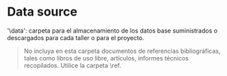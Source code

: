 # Data  source

'\data': carpeta para el almacenamiento de los datos base suministrados o descargados para cada taller o para el proyecto.

> No incluya en esta carpeta documentos de referencias bibliográficas, tales como libros de uso libre, artículos, informes técnicos recopilados. Utilice la carpeta \ref.

	